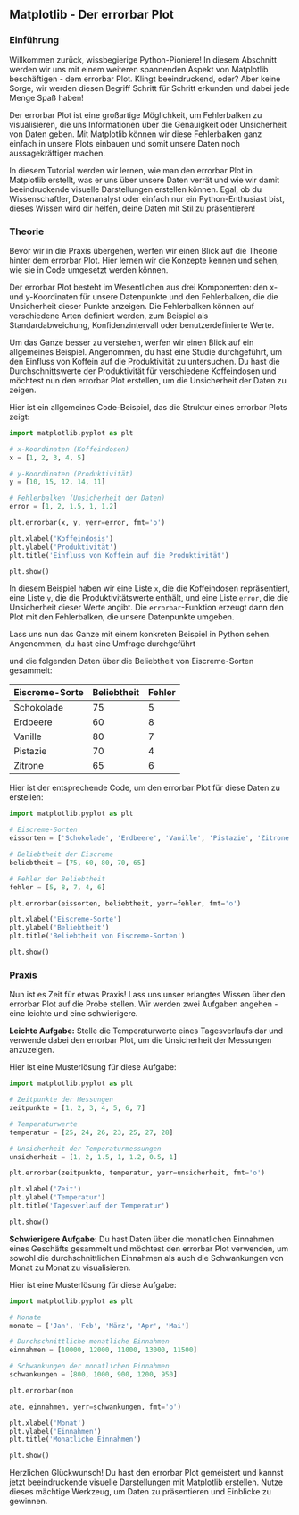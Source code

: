 ## Matplotlib - Der errorbar Plot

### Einführung

Willkommen zurück, wissbegierige Python-Pioniere! In diesem Abschnitt werden wir uns mit einem weiteren spannenden Aspekt von Matplotlib beschäftigen - dem errorbar Plot. Klingt beeindruckend, oder? Aber keine Sorge, wir werden diesen Begriff Schritt für Schritt erkunden und dabei jede Menge Spaß haben!

Der errorbar Plot ist eine großartige Möglichkeit, um Fehlerbalken zu visualisieren, die uns Informationen über die Genauigkeit oder Unsicherheit von Daten geben. Mit Matplotlib können wir diese Fehlerbalken ganz einfach in unsere Plots einbauen und somit unsere Daten noch aussagekräftiger machen.

In diesem Tutorial werden wir lernen, wie man den errorbar Plot in Matplotlib erstellt, was er uns über unsere Daten verrät und wie wir damit beeindruckende visuelle Darstellungen erstellen können. Egal, ob du Wissenschaftler, Datenanalyst oder einfach nur ein Python-Enthusiast bist, dieses Wissen wird dir helfen, deine Daten mit Stil zu präsentieren!

### Theorie

Bevor wir in die Praxis übergehen, werfen wir einen Blick auf die Theorie hinter dem errorbar Plot. Hier lernen wir die Konzepte kennen und sehen, wie sie in Code umgesetzt werden können.

Der errorbar Plot besteht im Wesentlichen aus drei Komponenten: den x- und y-Koordinaten für unsere Datenpunkte und den Fehlerbalken, die die Unsicherheit dieser Punkte anzeigen. Die Fehlerbalken können auf verschiedene Arten definiert werden, zum Beispiel als Standardabweichung, Konfidenzintervall oder benutzerdefinierte Werte.

Um das Ganze besser zu verstehen, werfen wir einen Blick auf ein allgemeines Beispiel. Angenommen, du hast eine Studie durchgeführt, um den Einfluss von Koffein auf die Produktivität zu untersuchen. Du hast die Durchschnittswerte der Produktivität für verschiedene Koffeindosen und möchtest nun den errorbar Plot erstellen, um die Unsicherheit der Daten zu zeigen.

Hier ist ein allgemeines Code-Beispiel, das die Struktur eines errorbar Plots zeigt:

```python
import matplotlib.pyplot as plt

# x-Koordinaten (Koffeindosen)
x = [1, 2, 3, 4, 5]

# y-Koordinaten (Produktivität)
y = [10, 15, 12, 14, 11]

# Fehlerbalken (Unsicherheit der Daten)
error = [1, 2, 1.5, 1, 1.2]

plt.errorbar(x, y, yerr=error, fmt='o')

plt.xlabel('Koffeindosis')
plt.ylabel('Produktivität')
plt.title('Einfluss von Koffein auf die Produktivität')

plt.show()
```

In diesem Beispiel haben wir eine Liste `x`, die die Koffeindosen repräsentiert, eine Liste `y`, die die Produktivitätswerte enthält, und eine Liste `error`, die die Unsicherheit dieser Werte angibt. Die `errorbar`-Funktion erzeugt dann den Plot mit den Fehlerbalken, die unsere Datenpunkte umgeben.

Lass uns nun das Ganze mit einem konkreten Beispiel in Python sehen. Angenommen, du hast eine Umfrage durchgeführt

 und die folgenden Daten über die Beliebtheit von Eiscreme-Sorten gesammelt:

| Eiscreme-Sorte | Beliebtheit | Fehler |
| -------------- | ----------- | ------ |
| Schokolade     | 75          | 5      |
| Erdbeere       | 60          | 8      |
| Vanille        | 80          | 7      |
| Pistazie       | 70          | 4      |
| Zitrone        | 65          | 6      |

Hier ist der entsprechende Code, um den errorbar Plot für diese Daten zu erstellen:

```python
import matplotlib.pyplot as plt

# Eiscreme-Sorten
eissorten = ['Schokolade', 'Erdbeere', 'Vanille', 'Pistazie', 'Zitrone']

# Beliebtheit der Eiscreme
beliebtheit = [75, 60, 80, 70, 65]

# Fehler der Beliebtheit
fehler = [5, 8, 7, 4, 6]

plt.errorbar(eissorten, beliebtheit, yerr=fehler, fmt='o')

plt.xlabel('Eiscreme-Sorte')
plt.ylabel('Beliebtheit')
plt.title('Beliebtheit von Eiscreme-Sorten')

plt.show()
```

### Praxis

Nun ist es Zeit für etwas Praxis! Lass uns unser erlangtes Wissen über den errorbar Plot auf die Probe stellen. Wir werden zwei Aufgaben angehen - eine leichte und eine schwierigere.

**Leichte Aufgabe:** Stelle die Temperaturwerte eines Tagesverlaufs dar und verwende dabei den errorbar Plot, um die Unsicherheit der Messungen anzuzeigen.

Hier ist eine Musterlösung für diese Aufgabe:

```python
import matplotlib.pyplot as plt

# Zeitpunkte der Messungen
zeitpunkte = [1, 2, 3, 4, 5, 6, 7]

# Temperaturwerte
temperatur = [25, 24, 26, 23, 25, 27, 28]

# Unsicherheit der Temperaturmessungen
unsicherheit = [1, 2, 1.5, 1, 1.2, 0.5, 1]

plt.errorbar(zeitpunkte, temperatur, yerr=unsicherheit, fmt='o')

plt.xlabel('Zeit')
plt.ylabel('Temperatur')
plt.title('Tagesverlauf der Temperatur')

plt.show()
```

**Schwierigere Aufgabe:** Du hast Daten über die monatlichen Einnahmen eines Geschäfts gesammelt und möchtest den errorbar Plot verwenden, um sowohl die durchschnittlichen Einnahmen als auch die Schwankungen von Monat zu Monat zu visualisieren.

Hier ist eine Musterlösung für diese Aufgabe:

```python
import matplotlib.pyplot as plt

# Monate
monate = ['Jan', 'Feb', 'März', 'Apr', 'Mai']

# Durchschnittliche monatliche Einnahmen
einnahmen = [10000, 12000, 11000, 13000, 11500]

# Schwankungen der monatlichen Einnahmen
schwankungen = [800, 1000, 900, 1200, 950]

plt.errorbar(mon

ate, einnahmen, yerr=schwankungen, fmt='o')

plt.xlabel('Monat')
plt.ylabel('Einnahmen')
plt.title('Monatliche Einnahmen')

plt.show()
```

Herzlichen Glückwunsch! Du hast den errorbar Plot gemeistert und kannst jetzt beeindruckende visuelle Darstellungen mit Matplotlib erstellen. Nutze dieses mächtige Werkzeug, um Daten zu präsentieren und Einblicke zu gewinnen.